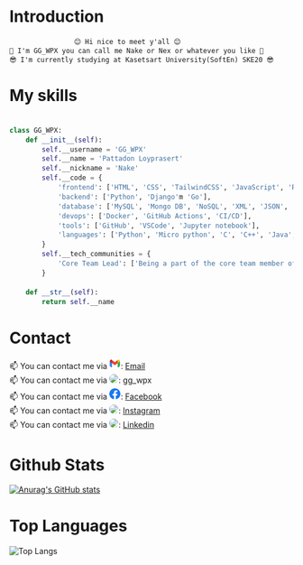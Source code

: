 # Introduction

                    😊 Hi nice to meet y'all 😊                 
    🤗 I'm GG_WPX you can call me Nake or Nex or whatever you like 🤗 
    😎 I'm currently studying at Kasetsart University(SoftEn) SKE20 😎

# My skills

```python

class GG_WPX:
    def __init__(self):
        self.__username = 'GG_WPX'
        self.__name = 'Pattadon Loyprasert'
        self.__nickname = 'Nake'
        self.__code = {
            'frontend': ['HTML', 'CSS', 'TailwindCSS', 'JavaScript', 'ReactJS'],
            'backend': ['Python', 'Django'm 'Go'],
            'database': ['MySQL', 'Mongo DB', 'NoSQL', 'XML', 'JSON', 'CSV'],
            'devops': ['Docker', 'GitHub Actions', 'CI/CD'],
            'tools': ['GitHub', 'VSCode', 'Jupyter notebook'],
            'languages': ['Python', 'Micro python', 'C', 'C++', 'Java', 'JavaScript', 'HTML', 'CSS', 'RISCV-Assembly'],
        }
        self.__tech_communities = {
            'Core Team Lead': ['Being a part of the core team member of the Developer Student Club KU'], 
        }

    def __str__(self):
        return self.__name
```

# Contact
    
📫 You can contact me via <img src="https://raw.githubusercontent.com/github/explore/8f19e4dbbf13418dc1b1d58bb265953553c15a46/topics/gmail/gmail.png" style="height: 20px; border-radius:10px">: <a href="mailto:pattadon2546pn@gmail.com">Email</a><br>
📫 You can contact me via <img src="https://avatars.githubusercontent.com/u/1965106?s=280&v=4" style="height: 20px; border-radius:10px">: gg_wpx<br>
📫 You can contact me via <img src="https://raw.githubusercontent.com/github/explore/9adcff6afda303fb7fcead92954bad819fa7a4bd/topics/facebook/facebook.png" style="height: 20px; border-radius:10px">: <a href="https://www.facebook.com/nakenat12" target="_blank">Facebook</a><br>
📫 You can contact me via <img src="https://user-images.githubusercontent.com/24403355/33800842-566c09d8-dd17-11e7-88ff-be7f30481d67.png" style="height: 20px; border-radius:10px">: <a href="https://www.instagram.com/_nnakep/" target="_blank">Instagram</a><br>
📫 You can contact me via <img src="https://user-images.githubusercontent.com/99184393/188185026-93637cf8-67e9-439a-b33a-6feba7b8bd21.png" style="height: 20px; border-radius:10px">: <a href="https://www.linkedin.com/in/pattadon-loyprasert-494496244/" target="_blank">Linkedin</a><br>


# Github Stats

 [![Anurag's GitHub stats](https://github-readme-stats.vercel.app/api?username=GGWPXXXX&show_icons=true&theme=highcontrast)](https://github.com/anuraghazra/github-readme-stats)

 # Top Languages
 ![Top Langs](https://github-readme-stats.vercel.app/api/top-langs/?username=GGWPXXXX&layout=compact&theme=highcontrast)
